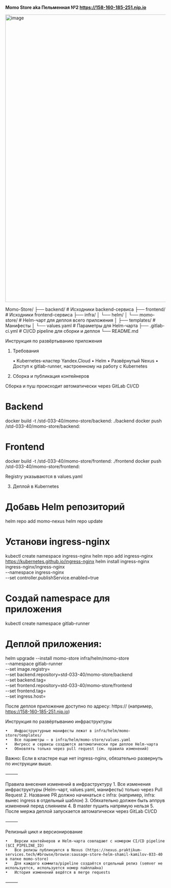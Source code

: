 **Momo Store aka Пельменная №2  https://158-160-185-251.nip.io**

<img width="900" alt="image" src="https://user-images.githubusercontent.com/9394918/167876466-2c530828-d658-4efe-9064-825626cc6db5.png">


Momo-Store/
├── backend/                # Исходники backend-сервиса
├── frontend/               # Исходники frontend-сервиса
├── infra/
│   └── helm/
│       └── momo-store/     # Helm-чарт для деплоя всего приложения
│           ├── templates/  # Манифесты
│           └── values.yaml # Параметры для Helm-чарта
├── .gitlab-ci.yml          # CI/CD pipeline для сборки и деплоя
└── README.md


Инструкция по развёртыванию приложения

1. Требования

	•	Kubernetes-кластер Yandex.Cloud
	•	Helm
	•	Развёрнутый Nexus
	•	Доступ к gitlab-runner, настроенному на работу с Kubernetes

2. Сборка и публикация контейнеров

Сборка и пуш происходит автоматически через GitLab CI/CD

# Backend
docker build -t <registry>/std-033-40/momo-store/backend:<tag> ./backend
docker push <registry>/std-033-40/momo-store/backend:<tag>

# Frontend
docker build -t <registry>/std-033-40/momo-store/frontend:<tag> ./frontend
docker push <registry>/std-033-40/momo-store/frontend:<tag>

Registry указываются в values.yaml

3. Деплой в Kubernetes

# Добавь Helm репозиторий
helm repo add momo-nexus <url>
helm repo update

# Установи ingress-nginx
kubectl create namespace ingress-nginx
helm repo add ingress-nginx https://kubernetes.github.io/ingress-nginx
helm install ingress-nginx ingress-nginx/ingress-nginx \
  --namespace ingress-nginx \
  --set controller.publishService.enabled=true

# Создай namespace для приложения
kubectl create namespace gitlab-runner

# Деплой приложения:
helm upgrade --install momo-store infra/helm/momo-store \
  --namespace gitlab-runner \
  --set image.registry=<registry> \
  --set backend.repository=std-033-40/momo-store/backend \
  --set backend.tag=<tag> \
  --set frontend.repository=std-033-40/momo-store/frontend \
  --set frontend.tag=<tag> \
  --set ingress.host=<hostname>

После деплоя приложение доступно по адресу:
https://<ingress-host>
(например, https://158-160-185-251.nip.io)




Инструкция по развёртыванию инфраструктуры

	•	Инфраструктурные манифесты лежат в infra/helm/momo-store/templates/
	•	Все параметры — в infra/helm/momo-store/values.yaml
	•	Ингресс и сервисы создаются автоматически при деплое Helm-чарта
	•	Обновлять только через pull request (см. правила изменений)

Важно:
Если в кластере еще нет ingress-nginx, обязательно развернуть по инструкции выше.

⸻

Правила внесения изменений в инфраструктуру
	1.	Все изменения инфраструктуры (Helm-чарт, values.yaml, манифесты) только через Pull Request
	2.	Название PR должно начинаться с infra: (например, infra: вынес ingress в отдельный шаблон)
	3.	Обяхательно должен быть аппрув изменений перед слиянием
	4.	В master пушить напрямую нельзя
	5.	После мержа деплой запускается автоматически через GitLab CI/CD

⸻

Релизный цикл и версионирование

	•	Версии контейнеров и Helm-чарта совпадают с номером CI/CD pipeline ($CI_PIPELINE_ID)
	•	Все релизы публикуются в Nexus (https://nexus.praktikum-services.tech/#browse/browse:sausage-store-helm-shamil-kamilov-033-40 в папке momo-store)
	•	Для каждого коммита/pipeline создаётся отдельный релиз (semver не используется, используется номер пайплайна)
	•	История изменений ведётся в merge requests

⸻
